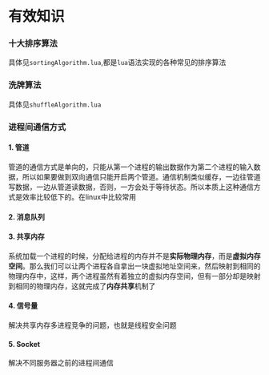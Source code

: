 # 有效知识

### 十大排序算法

具体见`sortingAlgorithm.lua`,都是`lua`语法实现的各种常见的排序算法

### 洗牌算法

具体见`shuffleAlgorithm.lua`

### 进程间通信方式

#### 1. 管道

管道的通信方式是单向的，只能从第一个进程的输出数据作为第二个进程的输入数据，所以如果要做到双向通信只能开启两个管道。通信机制类似缓存，一边往管道写数据，一边从管道读数据，否则，一方会处于等待状态。所以本质上这种通信方式是效率比较低下的。在linux中比较常用

#### 2. 消息队列

#### 3. 共享内存

系统加载一个进程的时候，分配给进程的内存并不是**实际物理内存**，而是**虚拟内存空间**。那么我们可以让两个进程各自拿出一块虚拟地址空间来，然后映射到相同的物理内存中，这样，两个进程虽然有着独立的虚拟内存空间，但有一部分却是映射到相同的物理内存，这就完成了**内存共享**机制了

#### 4. 信号量

解决共享内存多进程竞争的问题，也就是线程安全问题

#### 5. Socket

解决不同服务器之前的进程间通信





